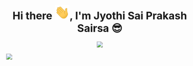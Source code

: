 <h1 align="center"> Hi there <img src="https://raw.githubusercontent.com/ABSphreak/ABSphreak/master/gifs/Hi.gif" width="40px" />, I'm Jyothi Sai Prakash Sairsa 😎 </h1>

<p align="center">
  <a href="https://github.com/DenverCoder1/readme-typing-svg"><img src="https://readme-typing-svg.herokuapp.com?font=Time+New+Roman&color=000000&size=25&center=true&vCenter=true&width=600&height=100&lines=Hey+There....;++;Full-Stack+Developer,;Active+Researcher,;Love+to+learn+new+stuffs.."></a>
</p>
<img src="https://giphy.com/gifs/code-software-programming-DLz5I4BGyRSOlbSC3o" />
<!--
**SaiPrakashSarisa/SaiPrakashSarisa** is a ✨ _special_ ✨ repository because its `README.md` (this file) appears on your GitHub profile.

Here are some ideas to get you started:

- 🔭 I’m currently working on ...
- 🌱 I’m currently learning ...
- 👯 I’m looking to collaborate on ...
- 🤔 I’m looking for help with ...
- 💬 Ask me about ...
- 📫 How to reach me: ...
- 😄 Pronouns: ...
- ⚡ Fun fact: ...
-->
